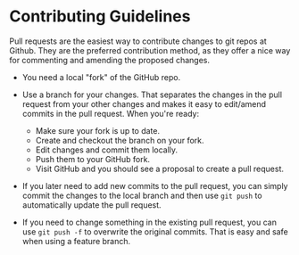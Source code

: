 # Contributing Guidelines

Pull requests are the easiest way to contribute changes to git repos at Github.
They are the preferred contribution method, as they offer a nice way for
commenting and amending the proposed changes.

- You need a local "fork" of the GitHub repo.
- Use a branch for your changes. That separates the changes in the pull request
  from your other changes and makes it easy to edit/amend commits in the pull
  request. When you're ready:

  - Make sure your fork is up to date.
  - Create and checkout the branch on your fork.
  - Edit changes and commit them locally.
  - Push them to your GitHub fork.
  - Visit GitHub and you should see a proposal to create a pull request.

- If you later need to add new commits to the pull request, you can simply
  commit the changes to the local branch and then use `git push` to
  automatically update the pull request.

- If you need to change something in the existing pull request, you can use
  `git push -f` to overwrite the original commits. That is easy and safe when
  using a feature branch.
